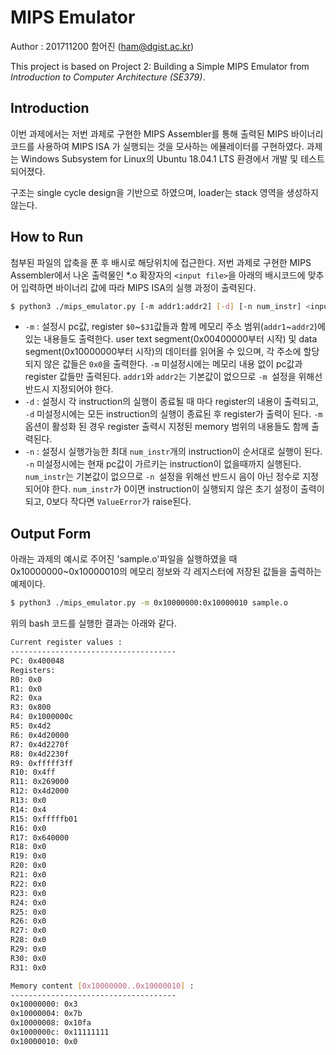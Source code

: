 # MIPS Emulator

Author : 201711200 함어진 ([ham@dgist.ac.kr](mailto:ham@dgist.ac.kr))

This project is based on Project 2: Building a Simple MIPS Emulator from *Introduction to Computer Architecture (SE379)*.



## Introduction

이번 과제에서는 저번 과제로 구현한 MIPS Assembler를 통해 출력된 MIPS 바이너리 코드를 사용하여 MIPS ISA 가 실행되는 것을 모사하는 에뮬레이터를 구현하였다. 과제는 Windows Subsystem for Linux의 Ubuntu 18.04.1 LTS 환경에서 개발 및 테스트 되어졌다.

구조는 single cycle design을 기반으로 하였으며, loader는 stack 영역을 생성하지 않는다.



## How to Run

첨부된 파일의 압축을 푼 후 배시로 해당위치에 접근한다. 저번 과제로 구현한 MIPS Assembler에서 나온 출력물인 *.o 확장자의 `<input file>`을 아래의 배시코드에 맞추어 입력하면 바이너리 값에 따라 MIPS ISA의 실행 과정이 출력된다.

```bash
$ python3 ./mips_emulator.py [-m addr1:addr2] [-d] [-n num_instr] <input file>
```

- `-m` : 설정시 pc값, register `$0`\~`$31`값들과 함께 메모리 주소 범위(`addr1`\~`addr2`)에 있는 내용들도 출력한다. user text segment(0x00400000부터 시작) 및 data segment(0x10000000부터 시작)의 데이터를 읽어올 수 있으며, 각 주소에 할당 되지 않은 값들은 `0x0`을 출력한다. `-m` 미설정시에는 메모리 내용 없이 pc값과 register 값들만 출력된다. `addr1`와 `addr2`는 기본값이 없으므로 `-m `설정을 위해선 반드시 지정되어야 한다.
- `-d` : 설정시 각 instruction의 실행이 종료될 때 마다 register의 내용이 출력되고,  `-d` 미설정시에는 모든 instruction의 실행이 종료된 후 register가 출력이 된다. `-m` 옵션이 활성화 된 경우 register 출력시 지정된 memory 범위의 내용들도 함께 출력된다.
- `-n` : 설정시 실행가능한 최대 `num_instr`개의 instruction이 순서대로 실행이 된다. `-n` 미설정시에는 현재 pc값이 가르키는 instruction이 없을때까지 실행된다. `num_instr`는 기본값이 없으므로 `-n `설정을 위해선 반드시 음이 아닌 정수로 지정되어야 한다. `num_instr`가 0이면 instruction이 실행되지 않은 초기 설정이 출력이 되고, 0보다 작다면 `ValueError`가 raise된다.



## Output Form

아래는 과제의 예시로 주어진 'sample.o'파일을 실행하였을 때 0x10000000~0x10000010의 메모리 정보와 각 레지스터에 저장된 값들을 출력하는 예제이다.

```bash
$ python3 ./mips_emulator.py -m 0x10000000:0x10000010 sample.o
```

위의 bash 코드를 실행한 결과는 아래와 같다.

```bash
Current register values :
-------------------------------------
PC: 0x400048
Registers:
R0: 0x0
R1: 0x0
R2: 0xa
R3: 0x800
R4: 0x1000000c
R5: 0x4d2
R6: 0x4d20000
R7: 0x4d2270f
R8: 0x4d2230f
R9: 0xfffff3ff
R10: 0x4ff
R11: 0x269000
R12: 0x4d2000
R13: 0x0
R14: 0x4
R15: 0xfffffb01
R16: 0x0
R17: 0x640000
R18: 0x0
R19: 0x0
R20: 0x0
R21: 0x0
R22: 0x0
R23: 0x0
R24: 0x0
R25: 0x0
R26: 0x0
R27: 0x0
R28: 0x0
R29: 0x0
R30: 0x0
R31: 0x0

Memory content [0x10000000..0x10000010] :
-------------------------------------
0x10000000: 0x3
0x10000004: 0x7b
0x10000008: 0x10fa
0x1000000c: 0x11111111
0x10000010: 0x0


```

